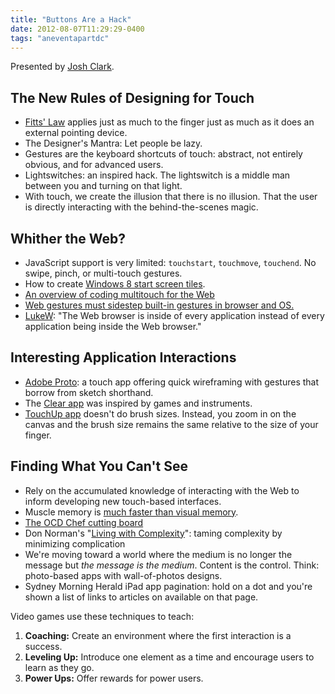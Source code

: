 ```yaml
---
title: "Buttons Are a Hack"
date: 2012-08-07T11:29:29-0400
tags: "aneventapartdc"
---
```


Presented by [Josh Clark](http://globalmoxie.com/).

## The New Rules of Designing for Touch ##

- [Fitts' Law](http://en.wikipedia.org/wiki/Fitts's_law) applies just as much to the finger just as much as it does an external pointing device.
- The Designer's Mantra: Let people be lazy.
- Gestures are the keyboard shortcuts of touch: abstract, not entirely obvious, and for advanced users.
- Lightswitches: an inspired hack. The lightswitch is a middle man between you and turning on that light.
- With touch, we create the illusion that there is no illusion. That the user is directly interacting with the behind-the-scenes magic.

## Whither the Web? ##

- JavaScript support is very limited: `touchstart`, `touchmove`, `touchend`. No swipe, pinch, or multi-touch gestures.
- How to create [Windows 8 start screen tiles](http://blogs.msdn.com/b/windowsappdev/archive/2012/04/16/creating-a-great-tile-experience-part-1.aspx).
- [An overview of coding multitouch for the Web](https://twitter.com/globalmoxie/status/232865943020249089)
- [Web gestures must sidestep built-in gestures in browser and OS.](https://twitter.com/globalmoxie/status/232866222289596416)
- [LukeW](http://www.lukew.com/ff/entry.asp?1441): "The Web browser is inside of every application instead of every application being inside the Web browser."

## Interesting Application Interactions ##

- [Adobe Proto](http://www.adobe.com/products/proto.html): a touch app offering quick wireframing with gestures that borrow from sketch shorthand.
- The [Clear app](http://www.realmacsoftware.com/clear/) was inspired by games and instruments.
- [TouchUp app](http://www.roguesheep.com/touchup.html) doesn't do brush sizes. Instead, you zoom in on the canvas and the brush size remains the same relative to the size of your finger.

## Finding What You Can't See ##

- Rely on the accumulated knowledge of interacting with the Web to inform developing new touch-based interfaces.
- Muscle memory is [much faster than visual memory](https://twitter.com/globalmoxie/status/232869723858153472).
- [The OCD Chef cutting board](http://www.thinkgeek.com/product/e7a8/)
- Don Norman's "[Living with Complexity](http://www.amazon.com/Living-Complexity-Donald-Norman/dp/0262014866/)": taming complexity by minimizing complication
- We're moving toward a world where the medium is no longer the message but _the message is the medium_. Content is the control. Think: photo-based apps with wall-of-photos designs.
- Sydney Morning Herald iPad app pagination: hold on a dot and you're shown a list of links to articles on available on that page.

Video games use these techniques to teach:

1. **Coaching:** Create an environment where the first interaction is a success.
2. **Leveling Up:** Introduce one element as a time and encourage users to learn as they go.
3. **Power Ups:** Offer rewards for power users.
